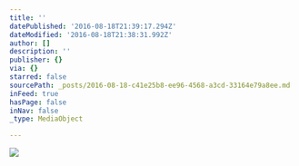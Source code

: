 ```yaml
---
title: ''
datePublished: '2016-08-18T21:39:17.294Z'
dateModified: '2016-08-18T21:38:31.992Z'
author: []
description: ''
publisher: {}
via: {}
starred: false
sourcePath: _posts/2016-08-18-c41e25b8-ee96-4568-a3cd-33164e79a8ee.md
inFeed: true
hasPage: false
inNav: false
_type: MediaObject

---
```

![](https://the-grid-user-content.s3-us-west-2.amazonaws.com/fc829a8b-e270-42f9-b549-2fde6a86d5d7.jpg)